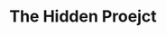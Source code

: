 ---
title: "The Hidden Proejct"
description: "the world’s first centralized resource for educating yourself and taking action against social and racial inequality."
link: "https://www.thehiddenproject.com/"
---